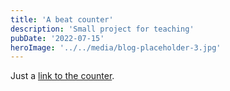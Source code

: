 ```yaml
---
title: 'A beat counter'
description: 'Small project for teaching'
pubDate: '2022-07-15'
heroImage: '../../media/blog-placeholder-3.jpg'
---
```


Just a [link to the counter](https://vichango.github.io/backbeat-counter/).
